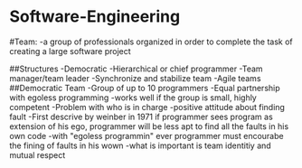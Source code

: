 # Software-Engineering

#Team:
-a group of professionals organized in order to complete the task of creating a large software project

  ##Structures
    -Democratic 
    -Hierarchical or chief programmer
    -Team manager/team leader 
    -Synchronize and stabilize team
    -Agile teams
  ##Democratic Team
    -Group of up to 10 programmers
    -Equal partnership with egoless programming
    -works well if the group is small, highly competent
    -Problem with who is in charge
    -positive attitude about finding fault
    -First descrive by weinber in 1971
    if programmer sees program as extension of his ego, programmer will be less apt to find all the faults in his own code
    -with "egoless programmin" ever programmer must encourabe the fining of faults in his wown
    -what is important is team identitiy and mutual respect
